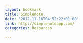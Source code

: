 ```yaml
---
layout: bookmark
title: Simplenote.
date: '2012-11-16T04:52:22+01:00'
link: http://simplenoteapp.com/
categories: Resources

---
```

